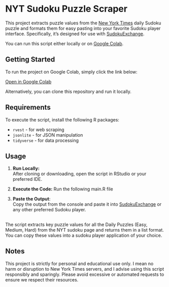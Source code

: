 
# NYT Sudoku Puzzle Scraper

This project extracts puzzle values from the [New York Times](https://www.nytimes.com/puzzles/sudoku) daily Sudoku puzzle and formats them for easy pasting into your favorite Sudoku player interface. Specifically, it’s designed for use with [SudokuExchange](https://sudokuexchange.com). 

You can run this script either locally or on [Google Colab](https://colab.research.google.com/drive/1JqdtMlf2ikDhCLXVxnU2c-yK6JJTI669?usp=sharing).

## Getting Started

To run the project on Google Colab, simply click the link below:

[Open in Google Colab](https://colab.research.google.com/drive/1JqdtMlf2ikDhCLXVxnU2c-yK6JJTI669?usp=sharing)

Alternatively, you can clone this repository and run it locally.

## Requirements

To execute the script, install the following R packages:

- `rvest` - for web scraping
- `jsonlite` - for JSON manipulation
- `tidyverse` - for data processing



## Usage

1. **Run Locally:**  
   After cloning or downloading, open the script in RStudio or your preferred IDE.

2. **Execute the Code:**
   Run the following main.R file 


3. **Paste the Output**:  
   Copy the output from the console and paste it into [SudokuExchange](https://sudokuexchange.com) or any other preferred Sudoku player.

## 
The script extracts key puzzle values for all the Daily Puzzles (Easy, Medium, Hard) from the NYT sudoku page and returns them in a list format. You can copy these values into a sudoku player application of your choice.

## Notes

This project is strictly for personal and educational use only. I mean no harm or disruption to New York Times servers, and I advise using this script responsibly and sparingly. Please avoid excessive or automated requests to ensure we respect their resources.

